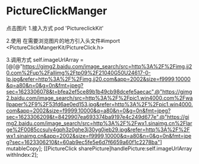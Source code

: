 # PictureClickManger
点击图片
1.接入方式
pod 'PictureclickKit'

2.使用
在需要浏览图片的地方引入头文件#import <PictureClickMangerKit/PictureClick.h>

3.调用方式
self.imageUrlArray = [@[@"https://gimg2.baidu.com/image_search/src=http%3A%2F%2Fimg.jj20.com%2Fup%2Fallimg%2Ftp09%2F21040G50U24617-0-lp.jpg&refer=http%3A%2F%2Fimg.jj20.com&app=2002&size=f9999,10000&q=a80&n=0&g=0n&fmt=jpeg?sec=1623306078&t=bfea2ef5ce89b1b49cb98dcefe5aecac",@"https://gimg2.baidu.com/image_search/src=http%3A%2F%2Fpic1.win4000.com%2Fwallpaper%2F9%2F53fd6ae0ed153.jpg&refer=http%3A%2F%2Fpic1.win4000.com&app=2002&size=f9999,10000&q=a80&n=0&g=0n&fmt=jpeg?sec=1623306209&t=8429907ea693374ba9197e4c249d677e",@"https://gimg2.baidu.com/image_search/src=http%3A%2F%2Fwx1.sinaimg.cn%2Flarge%2F0085ccsuly4gph3z0ghe3j30yg0jeb29.jpg&refer=http%3A%2F%2Fwx1.sinaimg.cn&app=2002&size=f9999,10000&q=a80&n=0&g=0n&fmt=jpeg?sec=1623306210&t=60ab9ec5fe5e6d7f6659a60f1c2278ba"] mutableCopy];
[[PictureClick sharePicture]handlePicture:self.imageUrlArray withIndex:2];
